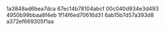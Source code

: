 1a3848ad6bea7dca
67ec14b78104abcf
00c040d934e3d493
4950b99bbaa8f4eb
1f14f6ed70616d31
6ab15b7d57a393d8
a372ef669305f1aa
